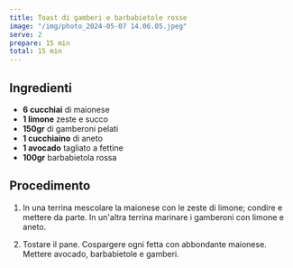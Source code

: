 ```yaml
---
title: Toast di gamberi e barbabietole rosse
image: "/img/photo_2024-05-07 14.06.05.jpeg"
serve: 2
prepare: 15 min
total: 15 min
---
```


## Ingredienti

- **6 cucchiai** di maionese
- **1 limone** zeste e succo
- **150gr** di gamberoni pelati
- **1 cucchiaino** di aneto
- **1 avocado** tagliato a fettine
- **100gr** barbabietola rossa

## Procedimento

1. In una terrina mescolare la maionese con le zeste di limone; condire e mettere da parte. 
In un'altra terrina marinare i gamberoni con limone e aneto.

2. Tostare il pane. Cospargere ogni fetta con abbondante maionese. Mettere avocado, barbabietole e gamberi.
